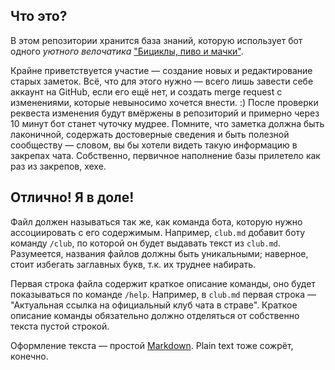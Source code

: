 ## Что это?

В этом репозитории хранится база знаний, которую использует бот одного *уютного велочатика* ["Бициклы, пиво и мачки"](https://t.me/veloserbia).

Крайне приветствуется участие — создание новых и редактирование старых заметок. Всё, что для этого нужно — всего лишь
завести себе аккаунт на GitHub, если его ещё нет, и создать merge request с изменениями, которые невыносимо хочется внести. :)
После проверки реквеста изменения будут вмёржены в репозиторий и примерно через 10 минут бот станет чуточку мудрее. Помните,
что заметка должна быть лаконичной, содержать достоверные сведения и быть полезной сообществу — словом, вы бы хотели видеть
такую информацию в закрепах чата. Собственно, первичное наполнение базы прилетело как раз из закрепов, хехе.

## Отлично! Я в доле!

Файл должен называться так же, как команда бота, которую нужно ассоциировать с его содержимым.
Например, `club.md` добавит боту команду `/club`, по которой он будет выдавать текст из `club.md`.
Разумеется, названия файлов должны быть уникальными; наверное, стоит избегать заглавных букв, т.к. их труднее набирать.

Первая строка файла содержит краткое описание команды, оно будет показываться по команде `/help`.
Например, в `club.md` первая строка — "Актуальная ссылка на официальный клуб чата в страве".
Краткое описание команды обязательно должно отделяться от собственно текста пустой строкой.

Оформление текста — простой [Markdown](https://www.markdownguide.org/cheat-sheet). Plain text тоже сожрёт, конечно.
